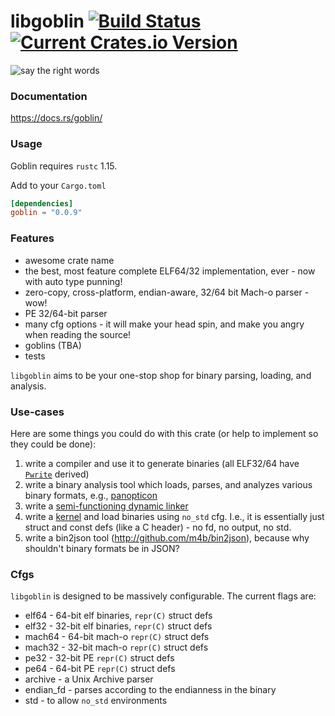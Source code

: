 # libgoblin [![Build Status](https://travis-ci.org/m4b/goblin.svg?branch=master)](https://travis-ci.org/m4b/goblin) [![Current Crates.io Version](https://img.shields.io/crates/v/goblin.svg)](https://crates.io/crates/goblin)

![say the right words](https://s-media-cache-ak0.pinimg.com/736x/1b/6a/aa/1b6aaa2bae005e2fed84b1a7c32ecb1b.jpg)

### Documentation

https://docs.rs/goblin/

### Usage

Goblin requires `rustc` 1.15.

Add to your `Cargo.toml`

```toml
[dependencies]
goblin = "0.0.9"
```

### Features

* awesome crate name
* the best, most feature complete ELF64/32 implementation, ever - now with auto type punning!
* zero-copy, cross-platform, endian-aware, 32/64 bit Mach-o parser - wow!
* PE 32/64-bit parser
* many cfg options - it will make your head spin, and make you angry when reading the source!
* goblins (TBA)
* tests

`libgoblin` aims to be your one-stop shop for binary parsing, loading,
and analysis.

### Use-cases

Here are some things you could do with this crate (or help to implement so they could be done):

1. write a compiler and use it to generate binaries (all ELF32/64 have [`Pwrite`](https://github.com/m4b/scroll) derived)
2. write a binary analysis tool which loads, parses, and analyzes various binary formats, e.g., [panopticon](https://github.com/das-labor/panopticon)
3. write a [semi-functioning dynamic linker](http://github.com/m4b/dryad)
4. write a [kernel](https://github.com/redox-os/redox) and load binaries using `no_std` cfg. I.e., it is essentially just struct and const defs (like a C header) - no fd, no output, no std.
5. write a bin2json tool (http://github.com/m4b/bin2json), because why shouldn't binary formats be in JSON?

### Cfgs

`libgoblin` is designed to be massively configurable. The current flags are:

* elf64 - 64-bit elf binaries, `repr(C)` struct defs
* elf32 - 32-bit elf binaries, `repr(C)` struct defs
* mach64 - 64-bit mach-o `repr(C)` struct defs
* mach32 - 32-bit mach-o `repr(C)` struct defs
* pe32 - 32-bit PE `repr(C)` struct defs
* pe64 - 64-bit PE `repr(C)` struct defs
* archive - a Unix Archive parser
* endian_fd - parses according to the endianness in the binary
* std - to allow `no_std` environments
